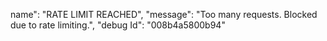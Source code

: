 name": "RATE LIMIT REACHED", "message": "Too many requests. Blocked due to rate limiting.", "debug Id": "008b4a5800b94"